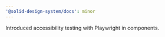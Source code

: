 ```yaml
---
'@solid-design-system/docs': minor
---
```


Introduced accessibility testing with Playwright in components.
